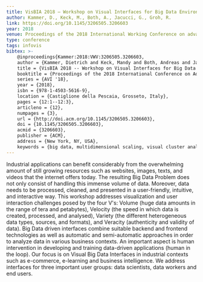 ```yaml
---
title: VisBIA 2018 – Workshop on Visual Interfaces for Big Data Environments in Industrial Applications
author: Kammer, D., Keck, M., Both, A., Jacucci, G., Groh, R.
link: https://doi.org/10.1145/3206505.3206603
year: 2018
venue: Proceedings of the 2018 International Working Conference on advanced Visual Interfaces
type: conference
tags: infovis
bibtex: >-
    @inproceedings{Kammer:2018:VWV:3206505.3206603,
    author = {Kammer, Dietrich and Keck, Mandy and Both, Andreas and Jacucci, Giulio and Groh, Rainer},
    title = {VisBIA 2018 -- Workshop on Visual Interfaces for Big Data Environments in Industrial Applications},
    booktitle = {Proceedings of the 2018 International Conference on Advanced Visual Interfaces},
    series = {AVI '18},
    year = {2018},
    isbn = {978-1-4503-5616-9},
    location = {Castiglione della Pescaia, Grosseto, Italy},
    pages = {12:1--12:3},
    articleno = {12},
    numpages = {3},
    url = {http://doi.acm.org/10.1145/3206505.3206603},
    doi = {10.1145/3206505.3206603},
    acmid = {3206603},
    publisher = {ACM},
    address = {New York, NY, USA},
    keywords = {big data, multidimensional scaling, visual cluster analysis}} 
---
```

Industrial applications can benefit considerably from the overwhelming amount of still growing resources such as websites, images, texts, and videos that the internet offers today. The resulting Big Data Problem does not only consist of handling this immense volume of data. Moreover, data needs to be processed, cleaned, and presented in a user-friendly, intuitive, and interactive way. This workshop addresses visualization and user interaction challenges posed by the four V's: Volume (huge data amounts in the range of tera and petabytes), Velocity (the speed in which data is created, processed, and analysed), Variety (the different heterogeneous data types, sources, and formats), and Veracity (authenticity and validity of data). Big Data driven interfaces combine suitable backend and frontend technologies as well as automatic and semi-automatic approaches in order to analyze data in various business contexts. An important aspect is human intervention in developing and training data-driven applications (human in the loop). Our focus is on Visual Big Data Interfaces in industrial contexts such as e-commerce, e-learning and business intelligence. We address interfaces for three important user groups: data scientists, data workers and end users.
